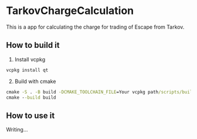 # TarkovChargeCalculation
This is a app for calculating the charge for trading of Escape from Tarkov.

## How to build it
1. Install vcpkg
```cmd
vcpkg install qt
```

2. Build with cmake
```cmd
cmake -S . -B build -DCMAKE_TOOLCHAIN_FILE=Your vcpkg path/scripts/buildsystems/vcpkg.cmake
cmake --build build
```

## How to use it
Writing...
